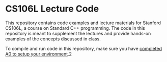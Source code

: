 # CS106L Lecture Code

This repository contains code examples and lecture materials for Stanford CS106L, a course on Standard C++ programming. The code in this repository is meant to supplement the lectures and provide hands-on examples of the concepts discussed in class.

To compile and run code in this repository, make sure you have [completed A0 to setup your environment](https://github.com/cs106l/cs106l-assignments/tree/main/assign0).2
